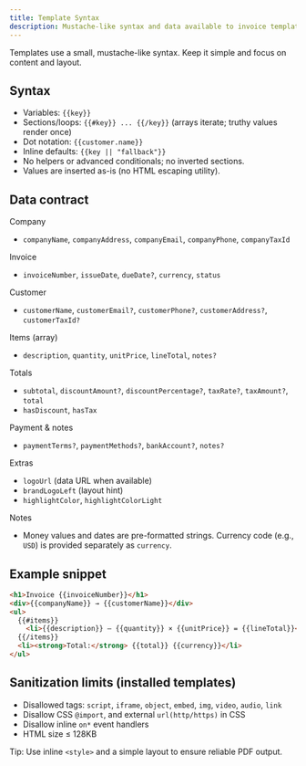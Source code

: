 ```yaml
---
title: Template Syntax
description: Mustache-like syntax and data available to invoice templates.
---
```


Templates use a small, mustache-like syntax. Keep it simple and focus on content and layout.

## Syntax

- Variables: `{{key}}`
- Sections/loops: `{{#key}} ... {{/key}}` (arrays iterate; truthy values render once)
- Dot notation: `{{customer.name}}`
- Inline defaults: `{{key || "fallback"}}`
- No helpers or advanced conditionals; no inverted sections.
- Values are inserted as-is (no HTML escaping utility).

## Data contract

Company
- `companyName`, `companyAddress`, `companyEmail`, `companyPhone`, `companyTaxId`

Invoice
- `invoiceNumber`, `issueDate`, `dueDate?`, `currency`, `status`

Customer
- `customerName`, `customerEmail?`, `customerPhone?`, `customerAddress?`, `customerTaxId?`

Items (array)
- `description`, `quantity`, `unitPrice`, `lineTotal`, `notes?`

Totals
- `subtotal`, `discountAmount?`, `discountPercentage?`, `taxRate?`, `taxAmount?`, `total`
- `hasDiscount`, `hasTax`

Payment & notes
- `paymentTerms?`, `paymentMethods?`, `bankAccount?`, `notes?`

Extras
- `logoUrl` (data URL when available)
- `brandLogoLeft` (layout hint)
- `highlightColor`, `highlightColorLight`

Notes
- Money values and dates are pre-formatted strings. Currency code (e.g., `USD`) is provided separately as `currency`.

## Example snippet

```html
<h1>Invoice {{invoiceNumber}}</h1>
<div>{{companyName}} → {{customerName}}</div>
<ul>
  {{#items}}
    <li>{{description}} — {{quantity}} × {{unitPrice}} = {{lineTotal}}</li>
  {{/items}}
  <li><strong>Total:</strong> {{total}} {{currency}}</li>
</ul>
```

## Sanitization limits (installed templates)

- Disallowed tags: `script`, `iframe`, `object`, `embed`, `img`, `video`, `audio`, `link`
- Disallow CSS `@import`, and external `url(http/https)` in CSS
- Disallow inline `on*` event handlers
- HTML size ≤ 128KB

Tip: Use inline `<style>` and a simple layout to ensure reliable PDF output.
